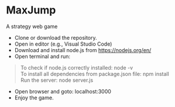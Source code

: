 # MaxJump
A strategy web game

  + Clone or download the repository.  
  + Open in editor (e.g., Visual Studio Code)  
  + Download and install node.js from https://nodejs.org/en/  
  + Open terminal and run:   
>To check if node.js correctly installed:   node -v  
>To install all dependencies from package.json file:   npm install  
>Run the server:   node server.js  
  + Open browser and goto:   localhost:3000  
  + Enjoy the game.  
